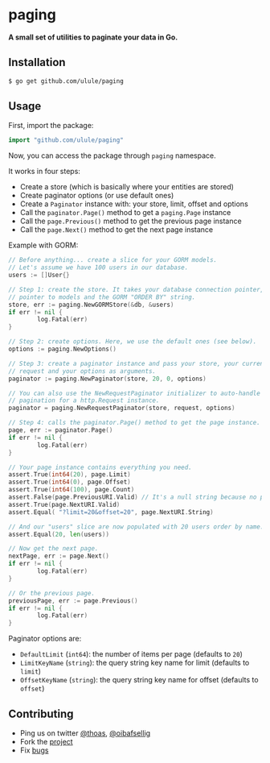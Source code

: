 # paging

**A small set of utilities to paginate your data in Go.**

## Installation

```bash
$ go get github.com/ulule/paging
```

## Usage

First, import the package:

```go
import "github.com/ulule/paging"
```

Now, you can access the package through `paging` namespace.

It works in four steps:

* Create a store (which is basically where your entities are stored)
* Create paginator options (or use default ones)
* Create a `Paginator` instance with: your store, limit, offset and options
* Call the `paginator.Page()` method to get a `paging.Page` instance
* Call the `page.Previous()` method to get the previous page instance
* Call the `page.Next()` method to get the next page instance

Example with GORM:

```go
// Before anything... create a slice for your GORM models.
// Let's assume we have 100 users in our database.
users := []User{}

// Step 1: create the store. It takes your database connection pointer, a
// pointer to models and the GORM "ORDER BY" string.
store, err := paging.NewGORMStore(&db, &users)
if err != nil {
        log.Fatal(err)
}

// Step 2: create options. Here, we use the default ones (see below).
options := paging.NewOptions()

// Step 3: create a paginator instance and pass your store, your current HTTP
// request and your options as arguments.
paginator := paging.NewPaginator(store, 20, 0, options)

// You can also use the NewRequestPaginator initializer to auto-handle
// pagination for a http.Request instance.
paginator = paging.NewRequestPaginator(store, request, options)

// Step 4: calls the paginator.Page() method to get the page instance.
page, err := paginator.Page()
if err != nil {
        log.Fatal(err)
}

// Your page instance contains everything you need.
assert.True(int64(20), page.Limit)
assert.True(int64(0), page.Offset)
assert.True(int64(100), page.Count)
assert.False(page.PreviousURI.Valid) // It's a null string because no previous page
assert.True(page.NextURI.Valid)
assert.Equal( "?limit=20&offset=20", page.NextURI.String)

// And our "users" slice are now populated with 20 users order by name.
assert.Equal(20, len(users))

// Now get the next page.
nextPage, err := page.Next()
if err != nil {
        log.Fatal(err)
}

// Or the previous page.
previousPage, err := page.Previous()
if err != nil {
        log.Fatal(err)
}
```

Paginator options are:

* `DefaultLimit` (`int64`): the number of items per page (defaults to `20`)
* `LimitKeyName` (`string`): the query string key name for limit (defaults to `limit`)
* `OffsetKeyName` (`string`): the query string key name for offset (defaults to `offset`)

## Contributing

* Ping us on twitter [@thoas](https://twitter.com/thoas), [@oibafsellig](https://twitter.com/oibafsellig)
* Fork the [project](https://github.com/ulule/paging)
* Fix [bugs](https://github.com/ulule/paging/issues)

